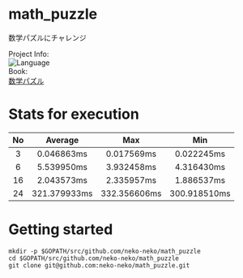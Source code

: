 # math_puzzle
数学パズルにチャレンジ

Project Info:  
![Language](https://img.shields.io/badge/language-Go-yellow.svg)  
Book:  
[数学パズル](http://www.amazon.co.jp/%E3%83%97%E3%83%AD%E3%82%B0%E3%83%A9%E3%83%9E%E8%84%B3%E3%82%92%E9%8D%9B%E3%81%88%E3%82%8B%E6%95%B0%E5%AD%A6%E3%83%91%E3%82%BA%E3%83%AB-%E3%82%B7%E3%83%B3%E3%83%97%E3%83%AB%E3%81%A7%E9%AB%98%E9%80%9F%E3%81%AA%E3%82%B3%E3%83%BC%E3%83%89%E3%81%8C%E6%9B%B8%E3%81%91%E3%82%8B%E3%82%88%E3%81%86%E3%81%AB%E3%81%AA%E3%82%8B70%E5%95%8F-%E5%A2%97%E4%BA%95-%E6%95%8F%E5%85%8B/dp/479814245X)

# Stats for execution
| No | Average | Max | Min |
| :-: | :-: | :-: | :-: |
|3 |0.046863ms  |0.017569ms  |0.022245ms  |
|6 |5.539950ms  |3.932458ms  |4.316430ms  |
|16|2.043573ms  |2.335957ms  |1.886537ms  |
|24|321.379933ms|332.356606ms|300.918510ms|

# Getting started
```
mkdir -p $GOPATH/src/github.com/neko-neko/math_puzzle
cd $GOPATH/src/github.com/neko-neko/math_puzzle
git clone git@github.com:neko-neko/math_puzzle.git
```